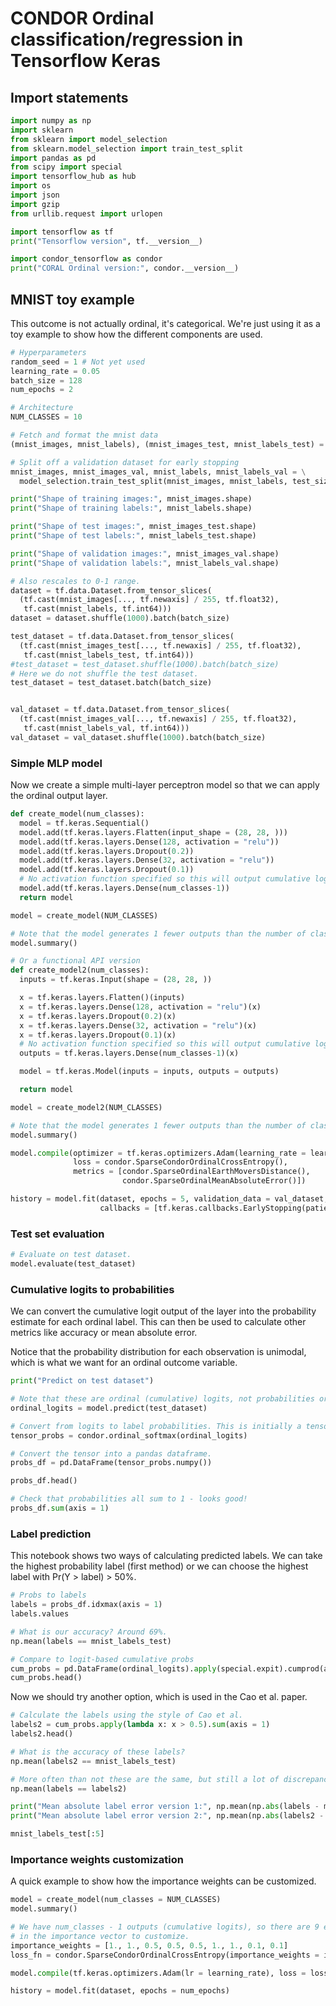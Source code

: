 # CONDOR Ordinal classification/regression in Tensorflow Keras 


## Import statements


```python
import numpy as np
import sklearn
from sklearn import model_selection
from sklearn.model_selection import train_test_split
import pandas as pd
from scipy import special
import tensorflow_hub as hub
import os
import json
import gzip
from urllib.request import urlopen

import tensorflow as tf
print("Tensorflow version", tf.__version__)

import condor_tensorflow as condor
print("CORAL Ordinal version:", condor.__version__)
```

## MNIST toy example

This outcome is not actually ordinal, it's categorical. We're just using it as a toy example to show how the different components are used.


```python
# Hyperparameters
random_seed = 1 # Not yet used
learning_rate = 0.05
batch_size = 128
num_epochs = 2

# Architecture
NUM_CLASSES = 10
```


```python
# Fetch and format the mnist data
(mnist_images, mnist_labels), (mnist_images_test, mnist_labels_test) = tf.keras.datasets.mnist.load_data()

# Split off a validation dataset for early stopping
mnist_images, mnist_images_val, mnist_labels, mnist_labels_val = \
  model_selection.train_test_split(mnist_images, mnist_labels, test_size = 5000, random_state = 1)

print("Shape of training images:", mnist_images.shape)
print("Shape of training labels:", mnist_labels.shape)

print("Shape of test images:", mnist_images_test.shape)
print("Shape of test labels:", mnist_labels_test.shape)

print("Shape of validation images:", mnist_images_val.shape)
print("Shape of validation labels:", mnist_labels_val.shape)

# Also rescales to 0-1 range.
dataset = tf.data.Dataset.from_tensor_slices(
  (tf.cast(mnist_images[..., tf.newaxis] / 255, tf.float32),
   tf.cast(mnist_labels, tf.int64)))
dataset = dataset.shuffle(1000).batch(batch_size)

test_dataset = tf.data.Dataset.from_tensor_slices(
  (tf.cast(mnist_images_test[..., tf.newaxis] / 255, tf.float32),
   tf.cast(mnist_labels_test, tf.int64)))
#test_dataset = test_dataset.shuffle(1000).batch(batch_size)
# Here we do not shuffle the test dataset.
test_dataset = test_dataset.batch(batch_size)


val_dataset = tf.data.Dataset.from_tensor_slices(
  (tf.cast(mnist_images_val[..., tf.newaxis] / 255, tf.float32),
   tf.cast(mnist_labels_val, tf.int64)))
val_dataset = val_dataset.shuffle(1000).batch(batch_size)
```

### Simple MLP model



Now we create a simple multi-layer perceptron model so that we can apply the ordinal output layer.


```python
def create_model(num_classes):
  model = tf.keras.Sequential()
  model.add(tf.keras.layers.Flatten(input_shape = (28, 28, )))
  model.add(tf.keras.layers.Dense(128, activation = "relu"))
  model.add(tf.keras.layers.Dropout(0.2))
  model.add(tf.keras.layers.Dense(32, activation = "relu"))
  model.add(tf.keras.layers.Dropout(0.1))
  # No activation function specified so this will output cumulative logits.
  model.add(tf.keras.layers.Dense(num_classes-1))
  return model

model = create_model(NUM_CLASSES)

# Note that the model generates 1 fewer outputs than the number of classes. 
model.summary()
```


```python
# Or a functional API version
def create_model2(num_classes):
  inputs = tf.keras.Input(shape = (28, 28, ))

  x = tf.keras.layers.Flatten()(inputs)
  x = tf.keras.layers.Dense(128, activation = "relu")(x)
  x = tf.keras.layers.Dropout(0.2)(x)
  x = tf.keras.layers.Dense(32, activation = "relu")(x)
  x = tf.keras.layers.Dropout(0.1)(x)
  # No activation function specified so this will output cumulative logits.
  outputs = tf.keras.layers.Dense(num_classes-1)(x)

  model = tf.keras.Model(inputs = inputs, outputs = outputs)

  return model

model = create_model2(NUM_CLASSES)

# Note that the model generates 1 fewer outputs than the number of classes. 
model.summary()
```


```python
model.compile(optimizer = tf.keras.optimizers.Adam(learning_rate = learning_rate),
              loss = condor.SparseCondorOrdinalCrossEntropy(),
              metrics = [condor.SparseOrdinalEarthMoversDistance(),
                         condor.SparseOrdinalMeanAbsoluteError()])
```


```python
history = model.fit(dataset, epochs = 5, validation_data = val_dataset,
                    callbacks = [tf.keras.callbacks.EarlyStopping(patience = 3, restore_best_weights = True)])
```

### Test set evaluation


```python
# Evaluate on test dataset.
model.evaluate(test_dataset)
```

### Cumulative logits to probabilities

We can convert the cumulative logit output of the layer into the probability estimate for each ordinal label. This can then be used to calculate other metrics like accuracy or mean absolute error.

Notice that the probability distribution for each observation is unimodal, which is what we want for an ordinal outcome variable.


```python
print("Predict on test dataset")

# Note that these are ordinal (cumulative) logits, not probabilities or regular logits.
ordinal_logits = model.predict(test_dataset)

# Convert from logits to label probabilities. This is initially a tensorflow tensor.
tensor_probs = condor.ordinal_softmax(ordinal_logits)

# Convert the tensor into a pandas dataframe.
probs_df = pd.DataFrame(tensor_probs.numpy())

probs_df.head()
```


```python
# Check that probabilities all sum to 1 - looks good!
probs_df.sum(axis = 1)
```

### Label prediction

This notebook shows two ways of calculating predicted labels. We can take the highest probability label (first method) or we can choose the highest label with Pr(Y > label) > 50%.


```python
# Probs to labels
labels = probs_df.idxmax(axis = 1)
labels.values
```


```python
# What is our accuracy? Around 69%.
np.mean(labels == mnist_labels_test)
```


```python
# Compare to logit-based cumulative probs
cum_probs = pd.DataFrame(ordinal_logits).apply(special.expit).cumprod(axis=1)
cum_probs.head()
```

Now we should try another option, which is used in the Cao et al. paper.


```python
# Calculate the labels using the style of Cao et al.
labels2 = cum_probs.apply(lambda x: x > 0.5).sum(axis = 1)
labels2.head()
```


```python
# What is the accuracy of these labels? 
np.mean(labels2 == mnist_labels_test)
```


```python
# More often than not these are the same, but still a lot of discrepancy.
np.mean(labels == labels2)
```


```python
print("Mean absolute label error version 1:", np.mean(np.abs(labels - mnist_labels_test)))
print("Mean absolute label error version 2:", np.mean(np.abs(labels2 - mnist_labels_test)))
```


```python
mnist_labels_test[:5]
```

### Importance weights customization

A quick example to show how the importance weights can be customized. 


```python
model = create_model(num_classes = NUM_CLASSES)
model.summary()

# We have num_classes - 1 outputs (cumulative logits), so there are 9 elements
# in the importance vector to customize.
importance_weights = [1., 1., 0.5, 0.5, 0.5, 1., 1., 0.1, 0.1]
loss_fn = condor.SparseCondorOrdinalCrossEntropy(importance_weights = importance_weights)

model.compile(tf.keras.optimizers.Adam(lr = learning_rate), loss = loss_fn)
```


```python
history = model.fit(dataset, epochs = num_epochs)
```

